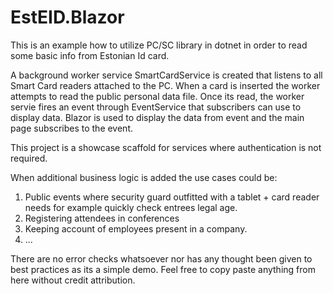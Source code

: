 # EstEID.Blazor

This is an example how to utilize PC/SC library in dotnet in order to read some basic info from Estonian Id card. 

A background worker service SmartCardService is created that listens to all Smart Card readers attached to the PC.
When a card is inserted the worker attempts to read the public personal data file.
Once its read, the worker servie fires an event through EventService that subscribers can use to display data.
Blazor is used to display the data from event and the main page subscribes to the event.

This project is a showcase scaffold for services where authentication is not required.

When additional business logic is added the use cases could be:
1) Public events where security guard outfitted with a tablet + card reader needs for example quickly check entrees legal age.
2) Registering attendees in conferences
3) Keeping account of employees present in a company.
4) ...

There are no error checks whatsoever nor has any thought been given to best practices as its a simple demo.
Feel free to copy paste anything from here without credit attribution.
